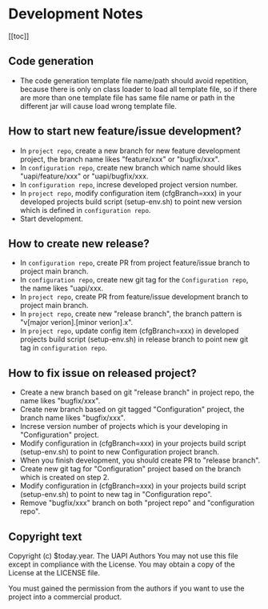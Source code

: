Development Notes
=================

[[toc]]

## Code generation

* The code generation template file name/path should avoid repetition, because there is only on class loader to load all template file, so if there are more than one template file has same file name or path in the different jar will cause load wrong template file.

## How to start new feature/issue development?

* In `project repo`, create a new branch for new feature development project, the branch name likes "feature/xxx" or "bugfix/xxx".
* In `configuration repo`, create new branch which name should likes "uapi/feature/xxx" or "uapi/bugfix/xxx.
* In `configuration repo`, increse developed project version number.
* In `project repo`, modify configuration item (cfgBranch=xxx) in your developed projects build script (setup-env.sh) to point new version which is defined in `configuration repo`.
* Start development.

## How to create new release?

* In `configuration repo`, create PR from project feature/issue branch to project main branch.
* In `configuration repo`, create new git tag for the `Configuration repo`, the name likes "uapi/xxx.
* In `project repo`, create PR from feature/issue development branch to project main branch.
* In `project repo`, create new "release branch", the branch pattern is "v[major verion].[minor verion].x".
* In `project repo`, update config item (cfgBranch=xxx) in developed projects build script (setup-env.sh) in release branch to point new git tag in `configuration repo`.

## How to fix issue on released project?

* Create a new branch based on git "release branch" in project repo, the name likes "bugfix/xxx".
* Create new branch based on git tagged "Configuration" project, the branch name likes "bugfix/xxx".
* Increse version number of projects which is your developing in "Configuration" project.
* Modify configuration in (cfgBranch=xxx) in your projects build script (setup-env.sh) to point to new Configuration project branch.
* When you finish development, you should create PR to "release branch".
* Create new git tag for "Configuration" project based on the branch which is created on step 2.
* Modify configuration in (cfgBranch=xxx) in your projects build script (setup-env.sh) to point to new tag in "Configuration repo".
* Remove "bugfix/xxx" branch on both "project repo" and "configuration repo". 

## Copyright text

Copyright (c) $today.year. The UAPI Authors
You may not use this file except in compliance with the License.
You may obtain a copy of the License at the LICENSE file.

You must gained the permission from the authors if you want to
use the project into a commercial product.